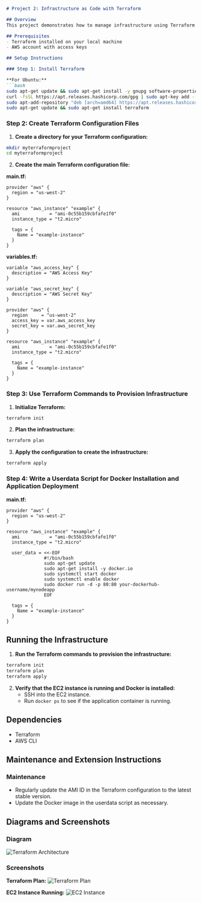 ```markdown
# Project 2: Infrastructure as Code with Terraform

## Overview
This project demonstrates how to manage infrastructure using Terraform to achieve consistent and reproducible environments. This documentation aims to develop an EC2 instance with a default VPC using Terraform and deploy the infrastructure using GitHub Actions.

## Prerequisites
- Terraform installed on your local machine
- AWS account with access keys

## Setup Instructions

### Step 1: Install Terraform

**For Ubuntu:**
```bash
sudo apt-get update && sudo apt-get install -y gnupg software-properties-common curl
curl -fsSL https://apt.releases.hashicorp.com/gpg | sudo apt-key add -
sudo apt-add-repository "deb [arch=amd64] https://apt.releases.hashicorp.com $(lsb_release -cs) main"
sudo apt-get update && sudo apt-get install terraform
```

### Step 2: Create Terraform Configuration Files

1. **Create a directory for your Terraform configuration:**
```bash
mkdir myterraformproject
cd myterraformproject
```

2. **Create the main Terraform configuration file:**

**main.tf:**
```hcl
provider "aws" {
  region = "us-west-2"
}

resource "aws_instance" "example" {
  ami           = "ami-0c55b159cbfafe1f0"
  instance_type = "t2.micro"

  tags = {
    Name = "example-instance"
  }
}
```

**variables.tf:**
```hcl
variable "aws_access_key" {
  description = "AWS Access Key"
}

variable "aws_secret_key" {
  description = "AWS Secret Key"
}

provider "aws" {
  region     = "us-west-2"
  access_key = var.aws_access_key
  secret_key = var.aws_secret_key
}

resource "aws_instance" "example" {
  ami           = "ami-0c55b159cbfafe1f0"
  instance_type = "t2.micro"

  tags = {
    Name = "example-instance"
  }
}
```

### Step 3: Use Terraform Commands to Provision Infrastructure

1. **Initialize Terraform:**
```bash
terraform init
```

2. **Plan the infrastructure:**
```bash
terraform plan
```

3. **Apply the configuration to create the infrastructure:**
```bash
terraform apply
```

### Step 4: Write a Userdata Script for Docker Installation and Application Deployment

**main.tf:**
```hcl
provider "aws" {
  region = "us-west-2"
}

resource "aws_instance" "example" {
  ami           = "ami-0c55b159cbfafe1f0"
  instance_type = "t2.micro"

  user_data = <<-EOF
              #!/bin/bash
              sudo apt-get update
              sudo apt-get install -y docker.io
              sudo systemctl start docker
              sudo systemctl enable docker
              sudo docker run -d -p 80:80 your-dockerhub-username/mynodeapp
              EOF

  tags = {
    Name = "example-instance"
  }
}
```

## Running the Infrastructure

1. **Run the Terraform commands to provision the infrastructure:**
```bash
terraform init
terraform plan
terraform apply
```

2. **Verify that the EC2 instance is running and Docker is installed:**
   - SSH into the EC2 instance.
   - Run `docker ps` to see if the application container is running.

## Dependencies

- Terraform
- AWS CLI

## Maintenance and Extension Instructions

### Maintenance 
- Regularly update the AMI ID in the Terraform configuration to the latest stable version.
- Update the Docker image in the userdata script as necessary.


## Diagrams and Screenshots

### Diagram
![Terraform Architecture](path/to/diagram.png)

### Screenshots
**Terraform Plan:**
![Terraform Plan](path/to/screenshot1.png)

**EC2 Instance Running:**
![EC2 Instance](path/to/screenshot2.png)
```
```
